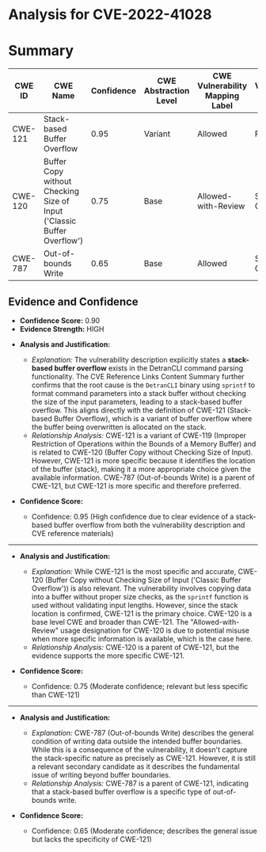 # Analysis for CVE-2022-41028

# Summary
| CWE ID | CWE Name | Confidence | CWE Abstraction Level | CWE Vulnerability Mapping Label | CWE-Vulnerability Mapping Notes |
|---|---|---|---|---|---|
| CWE-121 | Stack-based Buffer Overflow | 0.95 | Variant | Allowed | Primary CWE |
| CWE-120 | Buffer Copy without Checking Size of Input ('Classic Buffer Overflow') | 0.75 | Base | Allowed-with-Review | Secondary Candidate |
| CWE-787 | Out-of-bounds Write | 0.65 | Base | Allowed | Secondary Candidate |

## Evidence and Confidence

*   **Confidence Score:** 0.90
*   **Evidence Strength:** HIGH

- **Analysis and Justification:**  
  - *Explanation:* The vulnerability description explicitly states a **stack-based buffer overflow** exists in the DetranCLI command parsing functionality. The CVE Reference Links Content Summary further confirms that the root cause is the `DetranCLI` binary using `sprintf` to format command parameters into a stack buffer without checking the size of the input parameters, leading to a stack-based buffer overflow. This aligns directly with the definition of CWE-121 (Stack-based Buffer Overflow), which is a variant of buffer overflow where the buffer being overwritten is allocated on the stack.
  - *Relationship Analysis:* CWE-121 is a variant of CWE-119 (Improper Restriction of Operations within the Bounds of a Memory Buffer) and is related to CWE-120 (Buffer Copy without Checking Size of Input). However, CWE-121 is more specific because it identifies the location of the buffer (stack), making it a more appropriate choice given the available information. CWE-787 (Out-of-bounds Write) is a parent of CWE-121, but CWE-121 is more specific and therefore preferred.

- **Confidence Score:**  
  - Confidence: 0.95 (High confidence due to clear evidence of a stack-based buffer overflow from both the vulnerability description and CVE reference materials)

---
- **Analysis and Justification:**  
  - *Explanation:* While CWE-121 is the most specific and accurate, CWE-120 (Buffer Copy without Checking Size of Input ('Classic Buffer Overflow')) is also relevant. The vulnerability involves copying data into a buffer without proper size checks, as the `sprintf` function is used without validating input lengths. However, since the stack location is confirmed, CWE-121 is the primary choice. CWE-120 is a base level CWE and broader than CWE-121. The "Allowed-with-Review" usage designation for CWE-120 is due to potential misuse when more specific information is available, which is the case here.
  - *Relationship Analysis:* CWE-120 is a parent of CWE-121, but the evidence supports the more specific CWE-121.

- **Confidence Score:**  
  - Confidence: 0.75 (Moderate confidence; relevant but less specific than CWE-121)

---
- **Analysis and Justification:**  
  - *Explanation:* CWE-787 (Out-of-bounds Write) describes the general condition of writing data outside the intended buffer boundaries. While this is a consequence of the vulnerability, it doesn't capture the stack-specific nature as precisely as CWE-121. However, it is still a relevant secondary candidate as it describes the fundamental issue of writing beyond buffer boundaries.
  - *Relationship Analysis:* CWE-787 is a parent of CWE-121, indicating that a stack-based buffer overflow is a specific type of out-of-bounds write.

- **Confidence Score:**  
  - Confidence: 0.65 (Moderate confidence; describes the general issue but lacks the specificity of CWE-121)